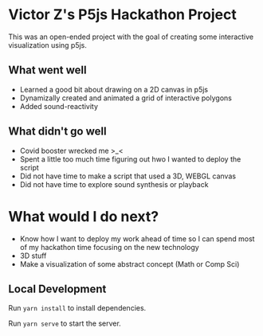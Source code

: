 # Victor Z's P5js Hackathon Project
This was an open-ended project with the goal of creating some interactive visualization using p5js.

## What went well

- Learned a good bit about drawing on a 2D canvas in p5js
- Dynamizally created and animated a grid of interactive polygons
- Added sound-reactivity

## What didn't go well

- Covid booster wrecked me >_<
- Spent a little too much time figuring out hwo I wanted to deploy the script
- Did not have time to make a script that used a 3D, WEBGL canvas
- Did not have time to explore sound synthesis or playback

# What would I do next?

- Know how I want to deploy my work ahead of time so I can spend most of my hackathon time focusing on the new technology 
- 3D stuff
- Make a visualization of some abstract concept (Math or Comp Sci)

## Local Development
Run `yarn install` to install dependencies. 

Run `yarn serve` to start the server.